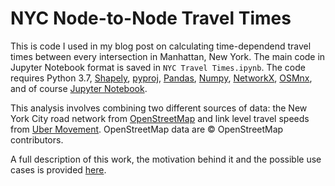 # NYC Node-to-Node Travel Times

This is code I used in my blog post on calculating time-dependend travel times between every intersection in Manhattan, New York. The main code in Jupyter Notebook format is saved in `NYC Travel Times.ipynb`. The code requires Python 3.7, [Shapely](https://github.com/Toblerity/Shapely), [pyproj](https://github.com/jswhit/pyproj), [Pandas](http://pandas.pydata.org/), [Numpy](http://www.numpy.org/), [NetworkX](https://networkx.org/), [OSMnx](https://github.com/gboeing/osmnx), and of course [Jupyter Notebook](http://jupyter.org/).

This analysis involves combining two different sources of data: the New York City road network from [OpenStreetMap](https://www.openstreetmap.org/copyright) and link level travel speeds from [Uber Movement](https://movement.uber.com/?lang=en-US). OpenStreetMap data are © OpenStreetMap contributors. 

A full description of this work, the motivation behind it and the possible use cases is provided [here]().

